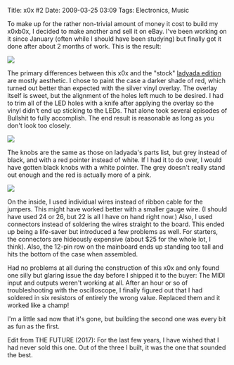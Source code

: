 Title: x0x #2
Date: 2009-03-25 03:09
Tags: Electronics, Music

To make up for the rather non-trivial amount of money it cost to build my x0xb0x, I decided to make another and sell it on eBay. I've been working on it since January (often while I should have been studying) but finally got it done after about 2 months of work. This is the result:

<a href="https://img.bityard.net/x0x/x0x1-1.JPG">
  <img src="https://img.bityard.net/x0x/thumb-x0x1-1.JPG">
</a>

The primary differences between this x0x and the "stock" [ladyada edition](http://www.ladyada.net/make/x0xb0x/index.html) are mostly aesthetic. I chose to paint the case a darker shade of red, which turned out better than expected with the silver vinyl overlay. The overlay itself is sweet, but the alignment of the holes left much to be desired. I had to trim all of the LED holes with a knife after applying the overlay so the vinyl didn't end up sticking to the LEDs. That alone took several episodes of Bullshit to fully accomplish. The end result is reasonable as long as you don't look too closely.

<a href="https://img.bityard.net/x0x/x0x1-2.JPG">
  <img src="https://img.bityard.net/x0x/thumb-x0x1-2.JPG">
</a>

The knobs are the same as those on ladyada's parts list, but grey instead of black, and with a red pointer instead of white. If I had it to do over, I would have gotten black knobs with a white pointer. The grey doesn't really stand out enough and the red is actually more of a pink.

<a href="https://img.bityard.net/x0x/x0x1-4.JPG">
  <img src="https://img.bityard.net/x0x/thumb-x0x1-4.JPG">
</a>

On the inside, I used individual wires instead of ribbon cable for the jumpers. This might have worked better with a smaller gauge wire. (I should have used 24 or 26, but 22 is all I have on hand right now.) Also, I used connectors instead of soldering the wires straight to the board. This ended up being a life-saver but introduced a few problems as well. For starters, the connectors are hideously expensive (about $25 for the whole lot, I think). Also, the 12-pin row on the mainboard ends up standing too tall and hits the bottom of the case when assembled.

Had no problems at all during the construction of this x0x and only found one silly but glaring issue the day before I shipped it to the buyer: The MIDI input and outputs weren't working at all. After an hour or so of troubleshooting with the oscilloscope, I finally figured out that I had soldered in six resistors of entirely the wrong value. Replaced them and it worked like a champ!

I'm a little sad now that it's gone, but building the second one was every bit as fun as the first.

Edit from THE FUTURE (2017): For the last few years, I have wished that I had never sold this one. Out of the three I built, it was the one that sounded the best.
